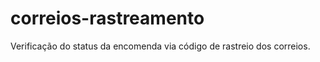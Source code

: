 correios-rastreamento
=====================

Verificação do status da encomenda via código de rastreio dos correios.
